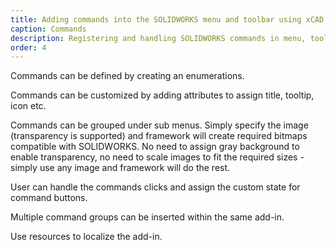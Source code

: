 ```yaml
---
title: Adding commands into the SOLIDWORKS menu and toolbar using xCAD
caption: Commands
description: Registering and handling SOLIDWORKS commands in menu, toolbar and context menu using xCAD. Customizing the look of commands by providing custom icons, titles and tooltips.
order: 4
---
```

Commands can be defined by creating an enumerations.

Commands can be customized by adding attributes to assign title, tooltip, icon etc.

Commands can be grouped under sub menus. Simply specify the image (transparency is supported) and framework will create required bitmaps compatible with SOLIDWORKS. No need to assign gray background to enable transparency, no need to scale images to fit the required sizes - simply use any image and framework will do the rest.

User can handle the commands clicks and assign the custom state for command buttons.

Multiple command groups can be inserted within the same add-in.

Use resources to localize the add-in.